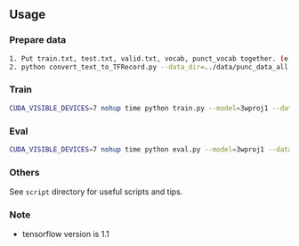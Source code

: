 ## Usage
### Prepare data
```bash
1. Put train.txt, test.txt, valid.txt, vocab, punct_vocab together. (e.g.:../data/punc_data_all)
2. python convert_text_to_TFRecord.py --data_dir=../data/punc_data_all
```
### Train
```bash
CUDA_VISIBLE_DEVICES=7 nohup time python train.py --model=3wproj1 --data_path=../data/punc_data_all/data/ --save_path=../exp/vocab3W-h300W-proj1/model --log=log/vocab3W-h300W-proj1 &
```
### Eval
```bash
CUDA_VISIBLE_DEVICES=7 nohup time python eval.py --model=3wproj1 --data_path=../data/punc_data_all/data/ --save_path=../exp/vocab3W-h300W-proj1/model --log=log/vocab3W-h300W-proj1-eval &
```

### Others
See `script` directory for useful scripts and tips.

### Note
- tensorflow version is 1.1
